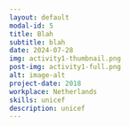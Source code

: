 ```yaml
---
layout: default
modal-id: 5
title: Blah
subtitle: blah
date: 2024-07-28
img: activity1-thumbnail.png
post-img: activity1-full.png
alt: image-alt
project-date: 2018
workplace: Netherlands
skills: unicef
description: unicef
---
```

